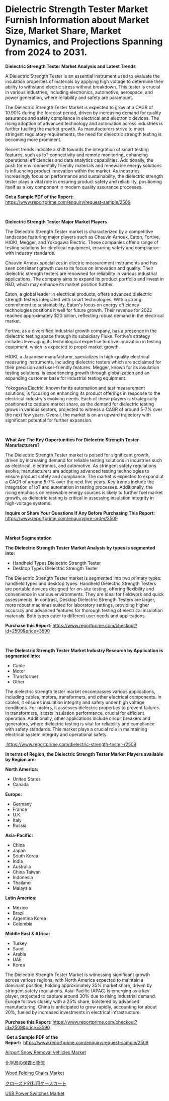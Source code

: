 <p><h1>Dielectric Strength Tester Market Furnish Information about Market Size, Market Share, Market Dynamics, and Projections Spanning from 2024 to 2031.</h1></p><p><strong>Dielectric Strength Tester Market Analysis and Latest Trends</strong></p>
<p><p>A Dielectric Strength Tester is an essential instrument used to evaluate the insulation properties of materials by applying high voltage to determine their ability to withstand electric stress without breakdown. This tester is crucial in various industries, including electronics, automotive, aerospace, and power generation, where reliability and safety are paramount.</p><p>The Dielectric Strength Tester Market is expected to grow at a CAGR of 10.90% during the forecast period, driven by increasing demand for quality assurance and safety compliance in electrical and electronic devices. The rising adoption of advanced technology and automation across industries is further fuelling the market growth. As manufacturers strive to meet stringent regulatory requirements, the need for dielectric strength testing is becoming more prominent.</p><p>Recent trends indicate a shift towards the integration of smart testing features, such as IoT connectivity and remote monitoring, enhancing operational efficiencies and data analytics capabilities. Additionally, the push for environmentally friendly materials and renewable energy solutions is influencing product innovation within the market. As industries increasingly focus on performance and sustainability, the dielectric strength tester plays a vital role in ensuring product safety and reliability, positioning itself as a key component in modern quality assurance processes.</p></p>
<p><strong>Get a Sample PDF of the Report:&nbsp;</strong> <a href="https://www.reportprime.com/enquiry/request-sample/2509">https://www.reportprime.com/enquiry/request-sample/2509</a></p>
<p>&nbsp;</p>
<p><strong>Dielectric Strength Tester Major Market Players</strong></p>
<p><p>The Dielectric Strength Tester market is characterized by a competitive landscape featuring major players such as Chauvin Arnoux, Eaton, Fortive, HIOKI, Megger, and Yokogawa Electric. These companies offer a range of testing solutions for electrical equipment, ensuring safety and compliance with industry standards.</p><p>Chauvin Arnoux specializes in electric measurement instruments and has seen consistent growth due to its focus on innovation and quality. Their dielectric strength testers are renowned for reliability in various industrial applications. The company aims to expand its product portfolio and invest in R&D, which may enhance its market position further.</p><p>Eaton, a global leader in electrical products, offers advanced dielectric strength testers integrated with smart technologies. With a strong commitment to sustainability, Eaton's focus on energy efficiency technologies positions it well for future growth. Their revenue for 2022 reached approximately $20 billion, reflecting robust demand in the electrical market.</p><p>Fortive, as a diversified industrial growth company, has a presence in the dielectric testing space through its subsidiary Fluke. Fortive’s strategy includes leveraging its technological expertise to drive innovation in testing equipment, which is expected to propel market growth.</p><p>HIOKI, a Japanese manufacturer, specializes in high-quality electrical measuring instruments, including dielectric testers which are acclaimed for their precision and user-friendly features. Megger, known for its insulation testing solutions, is experiencing growth through globalization and an expanding customer base for industrial testing equipment.</p><p>Yokogawa Electric, known for its automation and test measurement solutions, is focusing on enhancing its product offerings in response to the electrical industry's evolving needs. Each of these players is strategically positioned to capture market share, as the demand for dielectric testing grows in various sectors, projected to witness a CAGR of around 5-7% over the next few years. Overall, the market is on an upward trajectory with significant potential for further expansion.</p></p>
<p>&nbsp;</p>
<p><strong>What Are The Key Opportunities For Dielectric Strength Tester Manufacturers?</strong></p>
<p><p>The Dielectric Strength Tester market is poised for significant growth, driven by increasing demand for reliable testing solutions in industries such as electrical, electronics, and automotive. As stringent safety regulations evolve, manufacturers are adopting advanced testing technologies to ensure product safety and compliance. The market is expected to expand at a CAGR of around 5-7% over the next five years. Key trends include the integration of IoT and automation in testing processes. Additionally, the rising emphasis on renewable energy sources is likely to further fuel market growth, as dielectric testing is critical in assessing insulation integrity in high-voltage systems.</p></p>
<p><strong>Inquire or Share Your Questions If Any Before Purchasing This Report:</strong> <a href="https://www.reportprime.com/enquiry/pre-order/2509">https://www.reportprime.com/enquiry/pre-order/2509</a></p>
<p>&nbsp;</p>
<p><strong>Market Segmentation</strong></p>
<p><strong>The Dielectric Strength Tester Market Analysis by types is segmented into:</strong></p>
<p><ul><li>Handheld Types Dielectric Strength Tester</li><li>Desktop Types Dielectric Strength Tester</li></ul></p>
<p><p>The Dielectric Strength Tester market is segmented into two primary types: handheld types and desktop types. Handheld Dielectric Strength Testers are portable devices designed for on-site testing, offering flexibility and convenience in various environments. They are ideal for fieldwork and quick assessments. In contrast, Desktop Dielectric Strength Testers are larger, more robust machines suited for laboratory settings, providing higher accuracy and advanced features for thorough testing of electrical insulation materials. Both types cater to different user needs and applications.</p></p>
<p><strong>Purchase this Report:&nbsp;</strong><a href="https://www.reportprime.com/checkout?id=2509&price=3590">https://www.reportprime.com/checkout?id=2509&price=3590</a></p>
<p>&nbsp;</p>
<p><strong>The Dielectric Strength Tester Market Industry Research by Application is segmented into:</strong></p>
<p><ul><li>Cable</li><li>Motor</li><li>Transformer</li><li>Other</li></ul></p>
<p><p>The dielectric strength tester market encompasses various applications, including cables, motors, transformers, and other electrical components. In cables, it ensures insulation integrity and safety under high voltage conditions. For motors, it assesses dielectric properties to prevent failures. In transformers, it tests insulation performance, crucial for efficient operation. Additionally, other applications include circuit breakers and generators, where dielectric testing is vital for reliability and compliance with safety standards. This market plays a crucial role in maintaining electrical system integrity and operational safety.</p></p>
<p><a href="https://www.reportprime.com/dielectric-strength-tester-r2509">&nbsp;https://www.reportprime.com/dielectric-strength-tester-r2509</a></p>
<p><strong>In terms of Region, the Dielectric Strength Tester Market Players available by Region are:</strong></p>
<p>
    <p> <strong> North America: </strong>
        <ul>
            <li>United States</li>
            <li>Canada</li>
        </ul>
        </p> 
    <p> <strong> Europe: </strong>
        <ul>
            <li>Germany</li>
            <li>France</li>
            <li>U.K.</li>
            <li>Italy</li>
            <li>Russia</li>
        </ul>
        </p> 
    <p> <strong> Asia-Pacific: </strong>
        <ul>
            <li>China</li>
            <li>Japan</li>
            <li>South Korea</li>
            <li>India</li>
            <li>Australia</li>
            <li>China Taiwan</li>
            <li>Indonesia</li>
            <li>Thailand</li>
            <li>Malaysia</li>
        </ul>
        </p> 
    <p> <strong> Latin America: </strong>
        <ul>
            <li>Mexico</li>
            <li>Brazil</li>
            <li>Argentina Korea</li>
            <li>Colombia</li>
        </ul>
        </p> 
    <p> <strong> Middle East & Africa: </strong>
        <ul>
            <li>Turkey</li>
            <li>Saudi</li>
            <li>Arabia</li>
            <li>UAE</li>
            <li>Korea</li>
        </ul>
    </p>
    </p>
<p><p>The Dielectric Strength Tester Market is witnessing significant growth across various regions, with North America expected to maintain a dominant position, holding approximately 35% market share, driven by stringent safety regulations. Asia-Pacific (APAC) is emerging as a key player, projected to capture around 30% due to rising industrial demand. Europe follows closely with a 25% share, bolstered by advanced manufacturing. China is anticipated to grow rapidly, accounting for about 20%, fueled by increased investments in electrical infrastructure.</p></p>
<p><strong>Purchase this Report: </strong><a href="https://www.reportprime.com/checkout?id=2509&price=3590">https://www.reportprime.com/checkout?id=2509&price=3590</a></p>
<p>&nbsp;<strong>Get a Sample PDF of the Report:&nbsp;&nbsp;</strong><a href="https://www.reportprime.com/enquiry/request-sample/2509">https://www.reportprime.com/enquiry/request-sample/2509</a></p>
<p><strong></strong></p>
<p><p><a href="https://www.linkedin.com/pulse/airport-snow-removal-vehicles-market-trends-growth-outlook-2024-qd3sf?trackingId=yHalfLAKS42UT2jw%2FGNR3Q%3D%3D">Airport Snow Removal Vehicles Market</a></p><p><a href="https://medium.com/@lenorakris2023/chemical-storage-and-logistics-market-%E3%81%AF-%E3%82%B3%E3%82%B9%E3%83%88%E7%AE%A1%E7%90%86%E3%81%A8%E5%8A%B9%E7%8E%87%E5%90%91%E4%B8%8A%E3%82%92%E5%84%AA%E5%85%88%E3%81%97%E3%81%BE%E3%81%99-%E3%81%95%E3%82%89%E3%81%AB-%E5%A0%B1%E5%91%8A%E6%9B%B8%E3%81%AF%E5%B8%82%E5%A0%B4%E3%81%AE%E9%9C%80%E8%A6%81%E9%9D%A2%E3%81%A8%E4%BE%9B%E7%B5%A6%E9%9D%A2%E3%81%AE%E4%B8%A1%E6%96%B9%E3%82%92%E3%82%AB%E3%83%90%E3%83%BC%E3%81%97%E3%81%A6%E3%81%84%E3%81%BE%E3%81%99-chemical-79c0a4cc8a7d">化学品の保管と物流</a></p><p><a href="https://medium.com/@joanne.harris67856/the-wood-folding-chairs-market-is-experiencing-higher-than-anticipated-demand-compared-to-3cd6ac6b7314">Wood Folding Chairs Market</a></p><p><a href="https://medium.com/@lenorakris2023/closed-surgical-case-carts-market-%E3%81%AE%E3%82%B0%E3%83%AD%E3%83%BC%E3%83%90%E3%83%AB%E5%B8%82%E5%A0%B4%E6%A6%82%E8%A6%81%E3%81%AF-%E4%B8%96%E7%95%8C%E3%81%8A%E3%82%88%E3%81%B3%E4%B8%BB%E8%A6%81%E5%B8%82%E5%A0%B4%E3%81%AB%E3%81%8A%E3%81%91%E3%82%8B%E6%A5%AD%E7%95%8C%E3%81%AB%E5%BD%B1%E9%9F%BF%E3%82%92%E4%B8%8E%E3%81%88%E3%82%8B%E4%B8%BB%E8%A6%81%E3%81%AA%E3%83%88%E3%83%AC%E3%83%B3%E3%83%89%E3%81%AB%E3%81%A4%E3%81%84%E3%81%A6-%E7%8B%AC%E8%87%AA%E3%81%AE%E8%A6%96%E7%82%B9%E3%82%92%E6%8F%90%E4%BE%9B%E3%81%97%E3%81%BE%E3%81%99-72decea6931d">クローズド外科用ケースカート</a></p><p><a href="https://github.com/JubayerMia832/Market-Research-Report-List-1/blob/main/usb-power-switches-market.md">USB Power Switches Market</a></p></p>